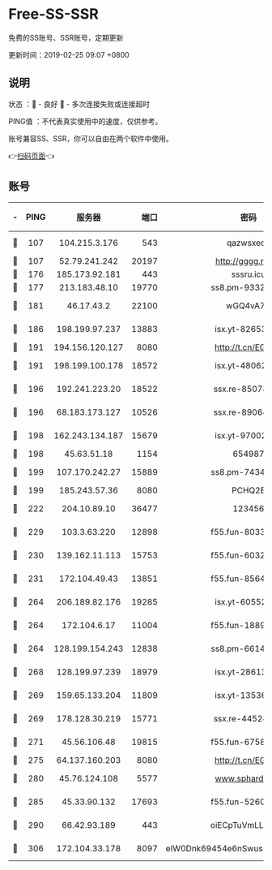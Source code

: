 # Free-SS-SSR

免费的SS账号、SSR账号，定期更新

更新时间：2019-02-25 09:07 +0800

## 说明

状态     ：🙂 - 良好 🙁 - 多次连接失败或连接超时

PING值   ：不代表真实使用中的速度，仅供参考。

账号兼容SS、SSR，你可以自由在两个软件中使用。

👉[扫码页面](https://liesauer.github.io/free-ss-ssr.github.io/)👈

## 账号

|-|PING|服务器|端口|密码|加密方式|区域|
|:----:|:----:|:-----:|-----:|:----:|:----:|:----:|
|🙂|107|104.215.3.176|543|qazwsxedc|aes-256-gcm|JP|
|🙂|107|52.79.241.242|20197|http://gggg.rocks|chacha20|KR|
|🙂|176|185.173.92.181|443|sssru.icu|rc4-md5|RU|
|🙂|177|213.183.48.10|19770|ss8.pm-93323963|rc4-md5|RU|
|🙂|181|46.17.43.2|22100|wGQ4vA7D|aes-256-gcm|RU|
|🙂|186|198.199.97.237|13883|isx.yt-82653144|aes-256-cfb|US|
|🙂|191|194.156.120.127|8080|http://t.cn/EGJIyrl|rc4-md5|RU|
|🙂|191|198.199.100.178|18572|isx.yt-48062937|aes-256-cfb|US|
|🙂|196|192.241.223.20|18522|ssx.re-85078137|aes-256-cfb|US|
|🙂|196|68.183.173.127|10526|ssx.re-89064823|aes-256-cfb|US|
|🙂|198|162.243.134.187|15679|isx.yt-97002666|aes-256-cfb|US|
|🙂|198|45.63.51.18|1154|654987|chacha20|US|
|🙂|199|107.170.242.27|15889|ss8.pm-74341344|aes-256-cfb|US|
|🙂|199|185.243.57.36|8080|PCHQ2E|rc4-md5|US|
|🙂|222|204.10.89.10|36477|123456|aes-256-cfb|US|
|🙂|229|103.3.63.220|12898|f55.fun-80336552|aes-256-cfb|SG|
|🙂|230|139.162.11.113|15753|f55.fun-60326778|aes-256-cfb|SG|
|🙂|231|172.104.49.43|13851|f55.fun-85640290|aes-256-cfb|SG|
|🙂|264|206.189.82.176|19285|isx.yt-60552819|aes-256-cfb|SG|
|🙂|264|172.104.6.17|11004|f55.fun-18893031|aes-256-cfb|US|
|🙂|264|128.199.154.243|12838|ss8.pm-66149074|aes-256-cfb|SG|
|🙂|268|128.199.97.239|18979|isx.yt-28613009|aes-256-cfb|SG|
|🙂|269|159.65.133.204|11809|isx.yt-13536858|aes-256-cfb|SG|
|🙂|269|178.128.30.219|15771|ssx.re-44524378|aes-256-cfb|SG|
|🙂|271|45.56.106.48|19815|f55.fun-67580626|aes-256-cfb|US|
|🙂|275|64.137.160.203|8080|http://t.cn/EGJIyrl|rc4-md5|CA|
|🙂|280|45.76.124.108|5577|www.sphard.com|aes-256-cfb|AU|
|🙂|285|45.33.90.132|17693|f55.fun-52609109|aes-256-cfb|US|
|🙂|290|66.42.93.189|443|oiECpTuVmLLxk4Ts|aes-256-cfb|US|
|🙂|306|172.104.33.178|8097|eIW0Dnk69454e6nSwuspv9DmS201tQ0D|aes-256-cfb|SG|
